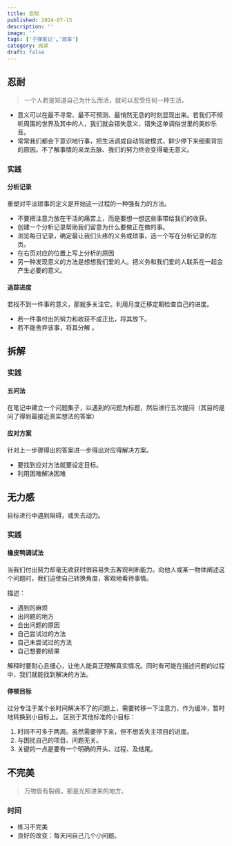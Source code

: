 ```yaml
---
title: 忍耐
published: 2024-07-15
description: ''
image: ''
tags: ['子弹笔记','效率']
category: 阅读
draft: false 
---
```

## 忍耐

> 一个人若是知道自己为什么而活，就可以忍受任何一种生活。

- 意义可以在最不寻常、最不可预测、最悄然无息的时刻显现出来。若我们不倾听周围的世界及其中的人，我们就会错失意义，错失这单调俗世里的美妙乐音。
- 常常我们都会下意识地行事，把生活调成自动驾驶模式，鲜少停下来细索背后的原因。不了解事情的来龙去脉、我们的努力终会变得毫无意义。

### 实践

#### 分析记录

重塑对平淡琐事的定义是开始这一过程的一种强有力的方法。

- 不要把注意力放在干活的痛苦上，而是要想一想这些事带给我们的收获。
- 创建一个分析记录帮助我们留意为什么要做正在做的事。
- 浏览每日记录，确定最让我们头疼的义务或琐事，选一个写在分析记录的左页。
- 在右页对应的位置上写上分析的原因
- 另一种发现意义的方法是想想我们爱的人。把义务和我们爱的人联系在一起会产生必要的意义。

#### 追踪进度

若找不到一件事的意义，那就多关注它。利用月度迁移定期检查自己的进度。

- 若一件事付出的努力和收获不成正比，将其放下。
- 若不能舍弃该事，将其分解 。

## 拆解

### 实践

#### 五问法

在笔记中建立一个问题集子，以遇到的问题为标题，然后进行五次提问（其目的是问了得到最接近真实想法的答案）

#### 应对方案

针对上一步骤得出的答案进一步得出对应得解决方案。

- 要找到应对方法就要设定目标。
- 利用困难解决困难

## 无力感

目标进行中遇到阻碍，或失去动力。

### 实践

#### 橡皮鸭调试法

当我们付出努力却毫无收获时很容易失去客观判断能力。向他人或某一物体阐述这个问题时，我们迫使自己转换角度，客观地看待事情。

描述：

- 遇到的麻烦
- 出问题的地方
- 会出问题的原因
- 自己尝试过的方法
- 自己未尝试过的方法
- 自己想要的结果

解释时要耐心且细心，让他人能真正理解真实情况。同时有可能在描述问题的过程中，我们就能找到解决的方法。

#### 停顿目标

过分专注于某个长时间解决不了的问题上，需要转移一下注意力，作为缓冲，暂时地转换到小目标上。
区别于其他标准的小目标：

1. 时间不可多于两周。虽然需要停下来，但不想丢失主项目的进度。
2. 与困扰自己的项目、问题无关。
3. 关键的一点是要有一个明确的开头、过程、及结尾。

## **不完美**

> 万物皆有裂痕，那是光照进来的地方。

### 时间

- 练习不完美
- 良好的改变：每天问自己几个小问题。